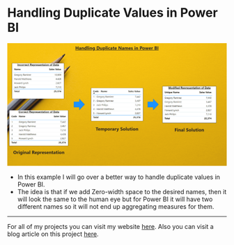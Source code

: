 # Handling Duplicate Values in Power BI

![Handling Duplicate Values in Power BI](https://github.com/preetparmar/PowerBI-Mini-Projects/blob/main/Handling%20Duplicate%20Customer%20Names/Resources/Screenshot/Screenshot.png)

- In this example I will go over a better way to handle duplicate values in Power BI.
- The idea is that if we add Zero-width space to the desired names, then it will look the same to the human eye but for Power BI it will have two different names so it will not end up aggregating measures for them.

---

For all of my projects you can visit my website [here](https://preetparmar.com/projects).
Also you can visit a blog article on this project [here](https://blog.preetparmar.com/power-bi-handling-customer-with-same-name/).
